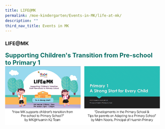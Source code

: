 ```yaml
---
title: LIFE@MK
permalink: /moe-kindergarten/Events-in-MK/life-at-mk/
description: ""
third_nav_title: Events in MK
---
```

### **LIFE@MK**

<b style="color:#016C62; font-size:20px;">Supporting Children's Transition from Pre-school to Primary 1</b><br>
![](/images/mk%20events.png)